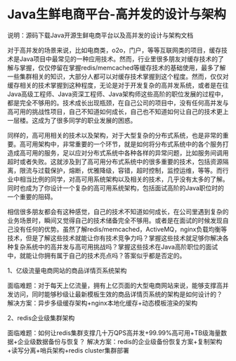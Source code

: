 # Java生鲜电商平台-高并发的设计与架构

说明：源码下载Java开源生鲜电商平台以及高并发的设计与架构文档

对于高并发的场景来说，比如电商类，o2o，门户，等等互联网类的项目，缓存技术是Java项目中最常见的一种应用技术。然而，行业里很多朋友对缓存技术的了解与掌握，仅仅停留在掌握redis/memcached等缓存技术的基础使用，最多了解一些集群相关的知识，大部分人都可以对缓存技术掌握到这个程度。然而，仅仅对缓存相关的技术掌握到这种程度，无论是对于开发复杂的高并发系统，或者是在往Java高级工程师、Java资深工程师、Java架构师这些高阶的职位发展的过程中，都是完全不够用的。技术成长出现瓶颈，在自己公司的项目中，没有任何高并发与高可用的挑战性项目，自己不知道如何成长，自己也不知道如何让自己的技术更上一层楼。这成为了很多同学的职业发展的困惑。

同样的，高可用相关的技术以及架构，对于大型复杂的分布式系统，也是非常的重要。高可用架构中，非常重要的一个环节，就是如何将分布式系统中的各个服务打造成高可用的服务，足以应对分布式系统中各种各样的异常问题，比如服务间调用超时或者失败。这就涉及到了高可用分布式系统中的很多重要的技术，包括资源隔离，限流与过载保护，熔断，优雅降级，容错，超时控制，监控运维，等等。而行业中相当比例的同学，对高可用系统架构以及相关的技术，几乎没有太多的了解。同时也成为了你设计一个复杂的高可用系统架构，包括面试高阶的Java职位时的一个重要的阻碍。

相信很多朋友都会有这种感觉，自己的技术不知道如何成长，在公司里遇到复杂的业务场景时，瞬间又觉得自己的技术储备完全不够用。或者是在面试的时候发现自己没有任何的优势。虽然了解redis/memcached，ActiveMQ，nginx负载均衡等技术，但是了解这些技术就能让你有技术竞争力吗？掌握这些技术就足够你解决各种复杂系统中的高并发与高可用挑战吗？掌握这些技术在Java高阶职位的面试中，就能让你拥有属于自己的技术亮点吗？答案似乎都是否定的。

1、亿级流量电商网站的商品详情页系统架构
 
面临难题：对于每天上亿流量，拥有上亿页面的大型电商网站来说，能够支撑高并发访问，同时能够秒级让最新模板生效的商品详情页系统的架构是如何设计的？
解决方案：异步多级缓存架构+nginx本地化缓存+动态模板渲染的架构

2、redis企业级集群架构
 
面临难题：如何让redis集群支撑几十万QPS高并发+99.99%高可用+TB级海量数据+企业级数据备份与恢复？
解决方案：redis的企业级备份恢复方案+复制架构+读写分离+哨兵架构+redis cluster集群部署
 